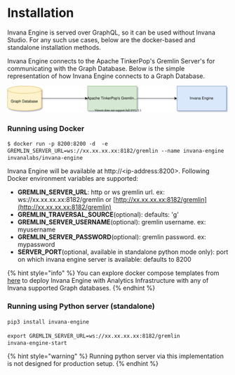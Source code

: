 # Installation

Invana Engine is served over GraphQL, so it can be used without Invana Studio. For any such use cases, below are the docker-based and standalone installation methods.

Invana Engine connects to the Apache TinkerPop's Gremlin Server's for communicating with the Graph Database. Below is the simple representation of how Invana Engine connects to a Graph Database.

![](../../.gitbook/assets/invana-engine-graph-db-setup.svg)

### Running using Docker

```
$ docker run -p 8200:8200 -d  -e GREMLIN_SERVER_URL=ws://xx.xx.xx.xx:8182/gremlin --name invana-engine invanalabs/invana-engine 
```

Invana Engine will be available at http://\<ip-address:8200>. Following Docker environment variables are supported:

* **GREMLIN\_SERVER\_URL**: http or ws gremlin url. ex: ws://xx.xx.xx.xx:8182/gremlin or [http://xx.xx.xx.xx:8182/gremlin](http://xx.xx.xx.xx:8182/gremlin)
* **GREMLIN\_TRAVERSAL\_SOURCE**(optional): defaults: 'g'
* **GREMLIN\_SERVER\_USERNAME**(optional): gremlin username. ex: myusername
* **GREMLIN\_SERVER\_PASSWORD**(optional): gremlin password. ex: mypassword
* **SERVER\_PORT**(optional, available in standalone python mode only): port on which invana engine server is available: defaults to 8200

{% hint style="info" %}
You can explore docker compose templates from [here](https://github.com/invanalabs/invana-engine/tree/develop/docker-templates) to deploy Invana Engine with Analytics Infrastructure with any of Invana supported Graph databases.
{% endhint %}

### Running using Python server (standalone)

```
pip3 install invana-engine

export GREMLIN_SERVER_URL=ws://xx.xx.xx.xx:8182/gremlin
invana-engine-start
```

{% hint style="warning" %}
Running python server via this implementation is not designed for production setup.&#x20;
{% endhint %}
